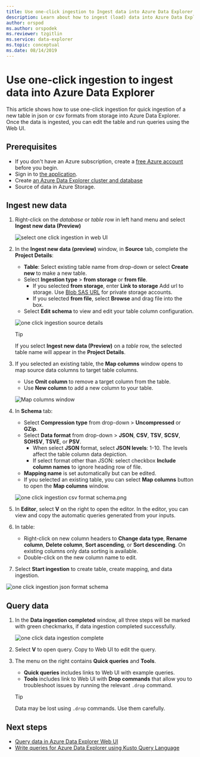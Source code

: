 ```yaml
---
title: Use one-click ingestion to Ingest data into Azure Data Explorer
description: Learn about how to ingest (load) data into Azure Data Explorer simply using one-click ingestion.
author: orspod
ms.author: orspodek
ms.reviewer: tzgitlin
ms.service: data-explorer
ms.topic: conceptual
ms.date: 08/14/2019
---
```


# Use one-click ingestion to ingest data into Azure Data Explorer

This article shows how to use one-click ingestion for quick ingestion of a new table in json or csv formats from storage into Azure Data Explorer. Once the data is ingested, you can edit the table and run queries using the Web UI.

## Prerequisites

* If you don't have an Azure subscription, create a [free Azure account](https://azure.microsoft.com/free/) before you begin.
* Sign in to [the application](https://dataexplorer.azure.com/).
* Create [an Azure Data Explorer cluster and database](create-cluster-database-portal.md)
* Source of data in Azure Storage.

## Ingest new data

1. Right-click on the *database* or *table* row in left hand menu and select **Ingest new data (Preview)**

    ![select one click ingestion in web UI](media/ingest-data-one-click/one-click-ingestion-in-webui.png)   
 
1. In the **Ingest new data (preview)** window, in **Source** tab, complete the **Project Details**:

    * **Table**: Select existing table name from drop-down or select **Create new** to make a new table.
	* Select **Ingestion type** > **from storage** or **from file**.
	    * If you selected **from storage**, enter **Link to storage** Add url to storage. Use [Blob SAS URL](/azure/vs-azure-tools-storage-explorer-blobs#get-the-sas-for-a-blob-container) for private storage accounts. 
        * If you selected **from file**, select **Browse** and drag file into the box.
    * Select **Edit schema** to view and edit your table column configuration.
 
    ![one click ingestion source details](media/ingest-data-one-click/one-click-ingestion-source.png) 

    > [!TIP]
    > If you select **Ingest new data (Preview)** on a *table* row, the selected table name will appear in the **Project Details**.

1. If you selected an existing table, the **Map columns** window opens to map source data columns to target table columns. 
    * Use **Omit column** to remove a target column from the table. 
    * Use **New column** to add a new column to your table. 

    ![Map columns window](media/ingest-data-one-click/one-click-map-columns-window.png)

1. In **Schema** tab:

    * Select **Compression type** from drop-down > **Uncompressed** or **GZip**.
    * Select **Data format** from drop-down > **JSON**, **CSV**, **TSV**, **SCSV**, **SOHSV**, **TSVE**, or **PSV**. 
        * When select **JSON** format, select **JSON levels**: 1-10. The levels affect the table column data depiction. 
        * If select format other than JSON: select checkbox **Include column names** to ignore heading row of file.    
    * **Mapping name** is set automatically but can be edited.
    * If you selected an existing table, you can select **Map columns** button to open the **Map columns** window.

    ![one click ingestion csv format schema.png](media/ingest-data-one-click/one-click-csv-format.png)

1. In **Editor**, select **V** on the right to open the editor. In the editor, you can view and copy the automatic queries generated from your inputs. 

1.	In table: 
    * Right-click on new column headers to **Change data type**, **Rename column**, **Delete column**, **Sort ascending**, or **Sort descending**. On existing columns only data sorting is available. 
    * Double-click on the new column name to edit.

1. Select **Start ingestion** to create table, create mapping, and data ingestion.

![one click ingestion json format schema](media/ingest-data-one-click/one-click-json-format.png) 
 
## Query data

1. In the **Data ingestion completed** window, all three steps will be marked with green checkmarks, if data ingestion completed successfully. 
 
    ![one click data ingestion complete](media/ingest-data-one-click/one-click-data-ingestion-complete.png)

1. Select **V** to open query. Copy to Web UI to edit the query.

1. The menu on the right contains **Quick queries** and **Tools**. 

    * **Quick queries** includes links to Web UI with example queries.
    * **Tools** includes link to Web UI with **Drop commands** that allow you to troubleshoot issues by running the relevant `.drop` command.

    > [!TIP]
    > Data may be lost using `.drop` commands. Use them carefully.

## Next steps

* [Query data in Azure Data Explorer Web UI](web-query-data.md)
* [Write queries for Azure Data Explorer using Kusto Query Language](write-queries.md)
